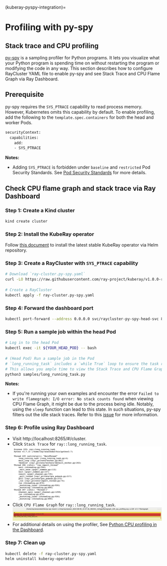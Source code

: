(kuberay-pyspy-integration)=

# Profiling with py-spy

## Stack trace and CPU profiling
[py-spy](https://github.com/benfred/py-spy/tree/master) is a sampling profiler for Python programs. It lets you visualize what your Python program is spending time on without restarting the program or modifying the code in any way. This section describes how to configure RayCluster YAML file to enable py-spy and see Stack Trace and CPU Flame Graph via Ray Dashboard.

## Prerequisite
py-spy requires the `SYS_PTRACE` capability to read process memory. However, Kubernetes omits this capability by default. To enable profiling, add the following to the `template.spec.containers` for both the head and worker Pods.

```bash
securityContext:
  capabilities:
    add:
    - SYS_PTRACE
```
**Notes:**
- Adding `SYS_PTRACE` is forbidden under `baseline` and `restricted` Pod Security Standards. See [Pod Security Standards](https://kubernetes.io/docs/concepts/security/pod-security-standards/) for more details.

## Check CPU flame graph and stack trace via Ray Dashboard

### Step 1: Create a Kind cluster

```bash
kind create cluster
```

### Step 2: Install the KubeRay operator

Follow [this document](kuberay-operator-deploy) to install the latest stable KubeRay operator via Helm repository.

### Step 3: Create a RayCluster with `SYS_PTRACE` capability

```bash
# Download `ray-cluster.py-spy.yaml`
curl -LO https://raw.githubusercontent.com/ray-project/kuberay/v1.0.0-rc.0/ray-operator/config/samples/ray-cluster.py-spy.yaml

# Create a RayCluster
kubectl apply -f ray-cluster.py-spy.yaml
```

### Step 4: Forward the dashboard port

```bash
kubectl port-forward --address 0.0.0.0 svc/raycluster-py-spy-head-svc 8265:8265
```

### Step 5: Run a sample job within the head Pod

```bash
# Log in to the head Pod
kubectl exec -it ${YOUR_HEAD_POD} -- bash

# (Head Pod) Run a sample job in the Pod
# `long_running_task` includes a `while True` loop to ensure the task remains actively running indefinitely. 
# This allows you ample time to view the Stack Trace and CPU Flame Graph via Ray Dashboard.
python3 samples/long_running_task.py
```

**Notes:**
- If you're running your own examples and encounter the error `Failed to write flamegraph: I/O error: No stack counts found` when viewing CPU Flame Graph, it might be due to the process being idle. Notably, using the `sleep` function can lead to this state. In such situations, py-spy filters out the idle stack traces. Refer to this [issue](https://github.com/benfred/py-spy/issues/321#issuecomment-731848950) for more information.

### Step 6: Profile using Ray Dashboard

- Visit http://localhost:8265/#/cluster.
- Click `Stack Trace` for `ray::long_running_task`.
    ![StackTrace](../images/stack_trace.png)
- Click `CPU Flame Graph` for `ray::long_running_task`.
    ![FlameGraph](../images/cpu_flame_graph.png)
- For additional details on using the profiler, See [Python CPU profiling in the Dashboard](https://docs.ray.io/en/latest/ray-observability/user-guides/debug-apps/optimize-performance.html#python-cpu-profiling-in-the-dashboard).

### Step 7: Clean up

```bash
kubectl delete -f ray-cluster.py-spy.yaml
helm uninstall kuberay-operator
```
